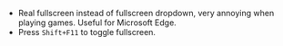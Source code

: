 - Real fullscreen instead of fullscreen dropdown, very annoying when playing games. Useful for Microsoft Edge.
- Press `Shift+F11` to toggle fullscreen.
